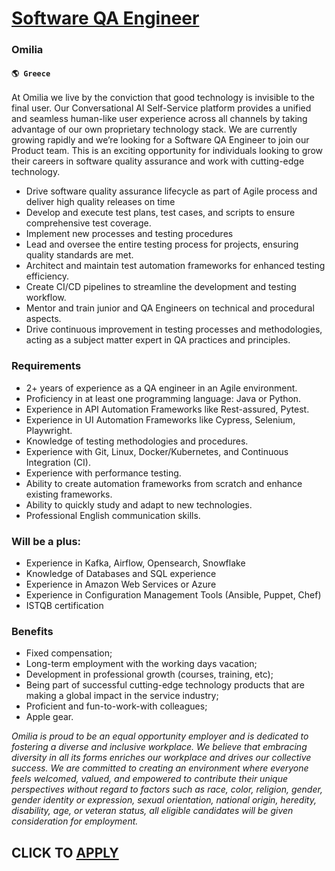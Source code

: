 # [Software QA Engineer](https://www.remotewlb.com/apply/software-qa-engineer-65221)  
### Omilia  
#### `🌎 Greece`  

At Omilia we live by the conviction that good technology is invisible to the final user. Our Conversational AI Self-Service platform provides a unified and seamless human-like user experience across all channels by taking advantage of our own proprietary technology stack. We are currently growing rapidly and we’re looking for a Software QA Engineer to join our Product team. This is an exciting opportunity for individuals looking to grow their careers in software quality assurance and work with cutting-edge technology.

  * Drive software quality assurance lifecycle as part of Agile process and deliver high quality releases on time
  * Develop and execute test plans, test cases, and scripts to ensure comprehensive test coverage.
  * Implement new processes and testing procedures
  * Lead and oversee the entire testing process for projects, ensuring quality standards are met.
  * Architect and maintain test automation frameworks for enhanced testing efficiency.
  * Create CI/CD pipelines to streamline the development and testing workflow.
  * Mentor and train junior and QA Engineers on technical and procedural aspects.
  * Drive continuous improvement in testing processes and methodologies, acting as a subject matter expert in QA practices and principles.

### Requirements

  * 2+ years of experience as a QA engineer in an Agile environment.
  * Proficiency in at least one programming language: Java or Python.
  * Experience in API Automation Frameworks like Rest-assured, Pytest.
  * Experience in UI Automation Frameworks like Cypress, Selenium, Playwright.
  * Knowledge of testing methodologies and procedures.
  * Experience with Git, Linux, Docker/Kubernetes, and Continuous Integration (CI).
  * Experience with performance testing.
  * Ability to create automation frameworks from scratch and enhance existing frameworks.
  * Ability to quickly study and adapt to new technologies.
  * Professional English communication skills.

### Will be a plus:

  * Experience in Kafka, Airflow, Opensearch, Snowflake
  * Knowledge of Databases and SQL experience
  * Experience in Amazon Web Services or Azure
  * Experience in Configuration Management Tools (Ansible, Puppet, Chef)
  * ISTQB certification

### Benefits

  * Fixed compensation;
  * Long-term employment with the working days vacation;
  * Development in professional growth (courses, training, etc);
  * Being part of successful cutting-edge technology products that are making a global impact in the service industry;
  * Proficient and fun-to-work-with colleagues;
  * Apple gear.

 _Omilia is proud to be an equal opportunity employer and is dedicated to fostering a diverse and inclusive workplace. We believe that embracing diversity in all its forms enriches our workplace and drives our collective success. We are committed to creating an environment where everyone feels welcomed, valued, and empowered to contribute their unique perspectives without regard to factors such as race, color, religion, gender, gender identity or expression, sexual orientation, national origin, heredity, disability, age, or veteran status, all eligible candidates will be given consideration for employment._

  
## CLICK TO [APPLY](https://www.remotewlb.com/apply/software-qa-engineer-65221)


